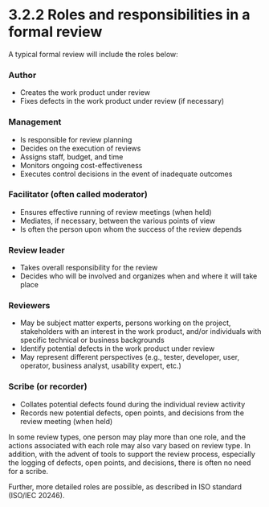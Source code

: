 # 3.2.2 Roles and responsibilities in a formal review

A typical formal review will include the roles below: 

### Author 

* Creates the work product under review 
* Fixes defects in the work product under review \(if necessary\) 

### Management 

* Is responsible for review planning 
* Decides on the execution of reviews
* Assigns staff, budget, and time 
* Monitors ongoing cost-effectiveness 
* Executes control decisions in the event of inadequate outcomes 

### Facilitator \(often called moderator\) 

* Ensures effective running of review meetings \(when held\) 
* Mediates, if necessary, between the various points of view 
* Is often the person upon whom the success of the review depends 

### Review leader 

* Takes overall responsibility for the review 
* Decides who will be involved and organizes when and where it will take place

### Reviewers 

* May be subject matter experts, persons working on the project, stakeholders with an interest in the work product, and/or individuals with specific technical or business backgrounds 
* Identify potential defects in the work product under review 
* May represent different perspectives \(e.g., tester, developer, user, operator, business analyst, usability expert, etc.\) 

### Scribe \(or recorder\) 

* Collates potential defects found during the individual review activity 
* Records new potential defects, open points, and decisions from the review meeting \(when held\) 

In some review types, one person may play more than one role, and the actions associated with each role may also vary based on review type. In addition, with the advent of tools to support the review process, especially the logging of defects, open points, and decisions, there is often no need for a scribe. 

Further, more detailed roles are possible, as described in ISO standard \(ISO/IEC 20246\).

